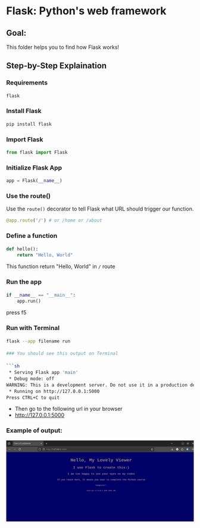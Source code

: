 # Flask: Python's web framework

## Goal:

This folder helps you to find how Flask works!

## Step-by-Step Explaination

### Requirements

```sh
flask
```

### Install Flask

```sh
pip install flask
```

### Import Flask

```python
from flask import Flask
```

### Initialize Flask App

```python
app = Flask(__name__)
```

### Use the route()

Use the `route()` decorator to tell Flask what URL should trigger our function.
```python
@app.route('/') # or /home or /about
```

### Define a function

```python
def hello():
    return "Hello, World"
```
This function return "Hello, World" in `/` route

### Run the app

```python
if __name__ == "__main__":
    app.run()
```
press f5

### Run with Terminal

```sh
flask --app filename run

### You should see this output on Terminal

```sh
 * Serving Flask app 'main'
 * Debug mode: off
WARNING: This is a development server. Do not use it in a production deployment. Use a production WSGI server instead.
 * Running on http://127.0.0.1:5000
Press CTRL+C to quit
```

- Then go to the following url in your browser
- http://127.0.0.1:5000


### Example of output:

<img src="./static/images/Screenshot from 2025-10-22 17-13-44.png">